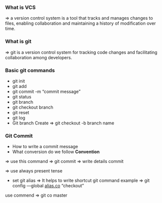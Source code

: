 ### **What is VCS**

⇒ a version control system is a tool that tracks and manages changes to files, enabling collaboration and maintaining a history of modification over time.

### **What is git**

⇒ git is a version control system for tracking code changes and facilitating collaboration among developers.

### Basic git commands

- git init
- git add <file>
- git commit -m “commit message”
- git status
- git branch
- git checkout branch
- git reset
- git log
- Git branch Create ⇒ git checkout -b branch name

### Git Commit

- How to write a commit message
- What conversion do we follow
  **Convention**

⇒ use this command ⇒ git commit ⇒ write details commit

⇒ use always present tense

- set git alias
  ⇒ It helps to write shortcut git command
  example
  ⇒ git config —global [alias.co](http://alias.co) “checkout”

use commend ⇒ git co master

